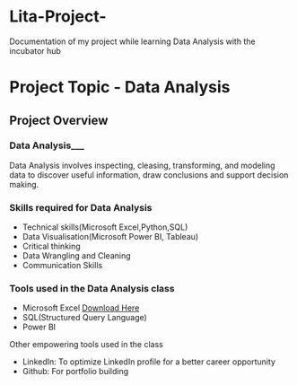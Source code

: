 # Lita-Project-
Documentation of my project while learning Data Analysis with the incubator hub

# Project Topic - Data Analysis 

## Project Overview
### Data Analysis___
Data Analysis involves inspecting, cleasing, transforming, and modeling data to discover useful information, draw conclusions and support decision making.

### Skills required for Data Analysis
* Technical skills(Microsoft Excel,Python,SQL)
* Data Visualisation(Microsoft Power BI, Tableau)
* Critical thinking
* Data Wrangling and Cleaning 
* Communication Skills

### Tools used in the Data Analysis class
* Microsoft Excel [Download Here](http.//www.microsoft.com)
* SQL(Structured Query Language) 
* Power BI

Other empowering tools used in the class
* LinkedIn: To optimize LinkedIn profile for a better career opportunity
* Github: For portfolio building 